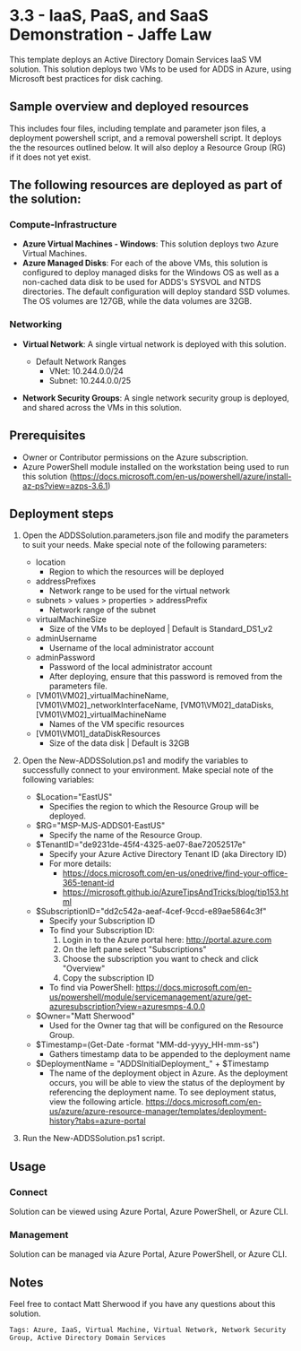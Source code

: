 
# 3.3 - IaaS, PaaS, and SaaS Demonstration - Jaffe Law

This template deploys an Active Directory Domain Services IaaS VM solution. This solution deploys two VMs to be used for ADDS in Azure, using Microsoft best practices for disk caching.


## Sample overview and deployed resources

This includes four files, including template and parameter json files, a deployment powershell script, and a removal powershell script. It deploys the the resources outlined below. It will also deploy a Resource Group (RG) if it does not yet exist.


## The following resources are deployed as part of the solution:
  
### Compute-Infrastructure

+ **Azure Virtual Machines - Windows**: This solution deploys two Azure Virtual Machines.
+ **Azure Managed Disks**: For each of the above VMs, this solution is configured to deploy managed disks for the Windows OS as well as a non-cached data disk to be used for ADDS's SYSVOL and NTDS directories. The default configuration will deploy standard SSD volumes. The OS volumes are 127GB, while the data volumes are 32GB.
  
### Networking

+  **Virtual Network**: A single virtual network is deployed with this solution.
    - Default Network Ranges
        - VNet: 10.244.0.0/24
        - Subnet: 10.244.0.0/25

+  **Network Security Groups**: A single network security group is deployed, and shared across the VMs in this solution.

## Prerequisites

+ Owner or Contributor permissions on the Azure subscription.
+ Azure PowerShell module installed on the workstation being used to run this solution (https://docs.microsoft.com/en-us/powershell/azure/install-az-ps?view=azps-3.6.1)


## Deployment steps

1. Open the ADDSSolution.parameters.json file and modify the parameters to suit your needs. Make special note of the following parameters:
    - location
        - Region to which the resources will be deployed
    - addressPrefixes
        - Network range to be used for the virtual network
    - subnets > values > properties > addressPrefix
        - Network range of the subnet
    - virtualMachineSize
        - Size of the VMs to be deployed | Default is Standard_DS1_v2
    - adminUsername
        - Username of the local administrator account
    - adminPassword
        - Password of the local administrator account
        - After deploying, ensure that this password is removed from the parameters file.
    - [VM01\VM02]_virtualMachineName, [VM01\VM02]_networkInterfaceName, [VM01\VM02]_dataDisks, [VM01\VM02]_virtualMachineName
        - Names of the VM specific resources
    - [VM01\VM01]_dataDiskResources
        - Size of the data disk | Default is 32GB

2. Open the New-ADDSSolution.ps1 and modify the variables to successfully connect to your environment. Make special note of the following variables:

    - $Location="EastUS"
        - Specifies the region to which the Resource Group will be deployed.
    - $RG="MSP-MJS-ADDS01-EastUS"
        - Specify the name of the Resource Group.
    - $TenantID="de9231de-45f4-4325-ae07-8ae72052517e"
        - Specify your Azure Active Directory Tenant ID (aka Directory ID)
        - For more details:
            - https://docs.microsoft.com/en-us/onedrive/find-your-office-365-tenant-id
            - https://microsoft.github.io/AzureTipsAndTricks/blog/tip153.html
    - $SubscriptionID="dd2c542a-aeaf-4cef-9ccd-e89ae5864c3f"
        - Specify your Subscription ID
        - To find your Subscription ID:
            1) Login in to the Azure portal here: http://portal.azure.com
            2) On the left pane select "Subscriptions"
            3) Choose the subscription you want to check and click "Overview"
            4) Copy the subscription ID 
        - To find via PowerShell: https://docs.microsoft.com/en-us/powershell/module/servicemanagement/azure/get-azuresubscription?view=azuresmps-4.0.0
    - $Owner="Matt Sherwood"
        - Used for the Owner tag that will be configured on the Resource Group.
    - $Timestamp=(Get-Date -format "MM-dd-yyyy_HH-mm-ss")
        - Gathers timestamp data to be appended to the deployment name 
    - $DeploymentName = "ADDSInitialDeployment_" + $Timestamp
        - The name of the deployment object in Azure. As the deployment occurs, you will be able to view the status of the deployment by referencing the deployment name. To see deployment status, view the following article. https://docs.microsoft.com/en-us/azure/azure-resource-manager/templates/deployment-history?tabs=azure-portal 

3. Run the New-ADDSSolution.ps1 script.



## Usage

### Connect

Solution can be viewed using Azure Portal, Azure PowerShell, or Azure CLI.

### Management

Solution can be managed via Azure Portal, Azure PowerShell, or Azure CLI.

## Notes

Feel free to contact Matt Sherwood if you have any questions about this solution.

`Tags: Azure, IaaS, Virtual Machine, Virtual Network, Network Security Group, Active Directory Domain Services`